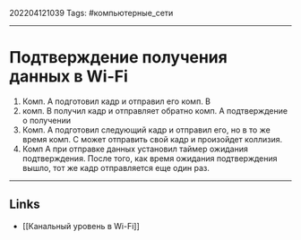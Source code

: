 202204121039
Tags: #компьютерные_сети

---

# Подтверждение получения данных в Wi-Fi
1. Комп. А подготовил кадр и отправил его комп. В
2. комп. В получил кадр и отправляет обратно комп. А подтверждение о получении
3. Комп. А подготовил следующий кадр и отправил его, но в то же время комп. С может отправить свой кадр и произойдет коллизия. 
4. Комп А при отправке данных установил таймер ожидания подтверждения. После того, как время ожидания подтверждения вышло, тот же кадр отправляется еще один раз. 


---

## Links
- [[Канальный уровень в Wi-Fi]]